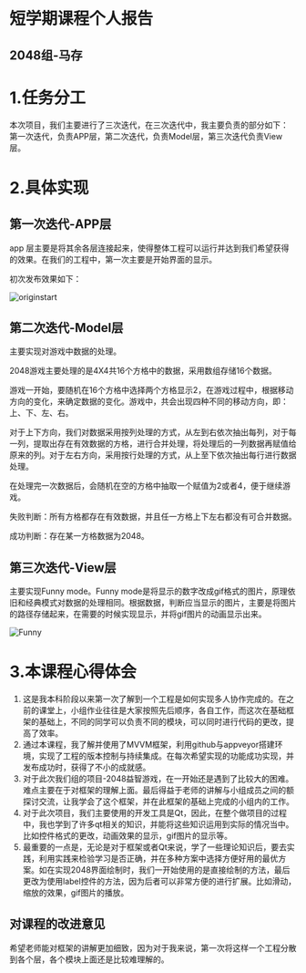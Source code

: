 # 短学期课程个人报告
## 2048组-马存
# 1.任务分工
本次项目，我们主要进行了三次迭代，在三次迭代中，我主要负责的部分如下：
第一次迭代，负责APP层，第二次迭代，负责Model层，第三次迭代负责View层。
# 2.具体实现
## 第一次迭代-APP层
app 层主要是将其余各层连接起来，使得整体工程可以运行并达到我们希望获得的效果。在我们的工程中，第一次主要是开始界面的显示。

初次发布效果如下：

![originstart](https://github.com/blackwings0325/game/blob/master/picture/originalstart.png)

## 第二次迭代-Model层
主要实现对游戏中数据的处理。

2048游戏主要处理的是4X4共16个方格中的数据，采用数组存储16个数据。

游戏一开始，要随机在16个方格中选择两个方格显示2，在游戏过程中，根据移动方向的变化，来确定数据的变化。游戏中，共会出现四种不同的移动方向，即：上、下、左、右。

对于上下方向，我们对数据采用按列处理的方式，从左到右依次抽出每列，对于每一列，提取出存在有效数据的方格，进行合并处理，将处理后的一列数据再赋值给原来的列。对于左右方向，采用按行处理的方式，从上至下依次抽出每行进行数据处理。

在处理完一次数据后，会随机在空的方格中抽取一个赋值为2或者4，便于继续游戏。

失败判断：所有方格都存在有效数据，并且任一方格上下左右都没有可合并数据。

成功判断：存在某一方格数据为2048。
## 第三次迭代-View层
主要实现Funny mode。Funny mode是将显示的数字改成gif格式的图片，原理依旧和经典模式对数据的处理相同。根据数据，判断应当显示的图片，主要是将图片的路径存储起来，在需要的时候实现显示，并将gif图片的动画显示出来。

![Funny](https://github.com/blackwings0325/game/blob/master/picture/funny.png)

# 3.本课程心得体会
1.	这是我本科阶段以来第一次了解到一个工程是如何实现多人协作完成的。在之前的课堂上，小组作业往往是大家按照先后顺序，各自工作，而这次在基础框架的基础上，不同的同学可以负责不同的模块，可以同时进行代码的更改，提高了效率。
2.	通过本课程，我了解并使用了MVVM框架，利用github与appveyor搭建环境，实现了工程的版本控制与持续集成。在每次希望实现的功能成功实现，并发布成功时，获得了不小的成就感。
3.	对于此次我们组的项目-2048益智游戏，在一开始还是遇到了比较大的困难。难点主要在于对框架的理解上面。最后得益于老师的讲解与小组成员之间的额探讨交流，让我学会了这个框架，并在此框架的基础上完成的小组内的工作。
4.	对于此次项目，我们主要使用的开发工具是Qt，因此，在整个做项目的过程中，我也学到了许多qt相关的知识，并能将这些知识运用到实际的情况当中。比如控件格式的更改，动画效果的显示，gif图片的显示等。
5.	最重要的一点是，无论是对于框架或者Qt来说，学了一些理论知识后，要去实践，利用实践来检验学习是否正确，并在多种方案中选择方便好用的最优方案。如在实现2048界面绘制时，我们一开始使用的是直接绘制的方法，最后更改为使用label控件的方法，因为后者可以非常方便的进行扩展。比如滑动，缩放的效果，gif图片的播放。
## 对课程的改进意见
希望老师能对框架的讲解更加细致，因为对于我来说，第一次将这样一个工程分散到各个层，各个模块上面还是比较难理解的。


